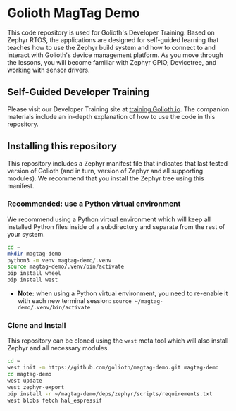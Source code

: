 # Golioth MagTag Demo

This code repository is used for Golioth's Developer Training. Based on Zephyr
RTOS, the applications are designed for self-guided learning that teaches how to
use the Zephyr build system and how to connect to and interact with Golioth's
device management platform. As you move through the lessons, you will become
familiar with Zephyr GPIO, Devicetree, and working with sensor drivers.

## Self-Guided Developer Training

Please visit our Developer Training site at
[training.Golioth.io](https://training.golioth.io). The companion materials
include an in-depth explanation of how to use the code in this repository.

## Installing this repository

This repository includes a Zephyr manifest file that indicates that last tested
version of Golioth (and in turn, version of Zephyr and all supporting modules).
We recommend that you install the Zephyr tree using this manifest.

### Recommended: use a Python virtual environment

We recommend using a Python virtual environment which will keep all installed
Python files inside of a subdirectory and separate from the rest of your system.

```bash
cd ~
mkdir magtag-demo
python3 -m venv magtag-demo/.venv
source magtag-demo/.venv/bin/activate
pip install wheel
pip install west
```

* **Note:** when using a Python virtual environment, you need to re-enable it with each new
terminal session: `source ~/magtag-demo/.venv/bin/activate`

### Clone and Install

This repository can be cloned using the `west` meta tool which will also install
Zephyr and all necessary modules.

```bash
cd ~
west init -m https://github.com/golioth/magtag-demo.git magtag-demo
cd magtag-demo
west update
west zephyr-export
pip install -r ~/magtag-demo/deps/zephyr/scripts/requirements.txt
west blobs fetch hal_espressif
```
